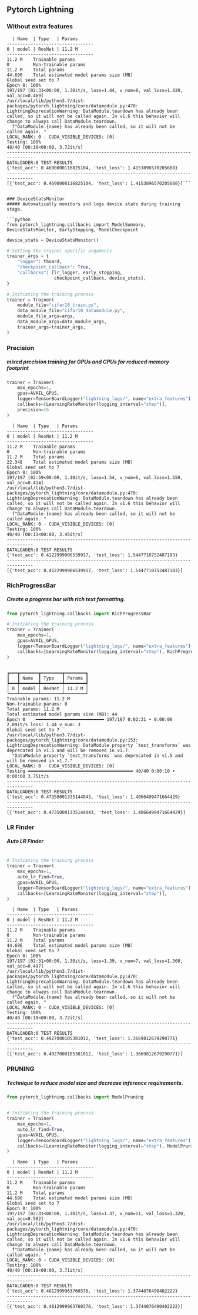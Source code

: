 
## Pytorch Lightning 
### Without extra features


```
  | Name  | Type   | Params
---------------------------------
0 | model | ResNet | 11.2 M
---------------------------------
11.2 M    Trainable params
0         Non-trainable params
11.2 M    Total params
44.696    Total estimated model params size (MB)
Global seed set to 7
Epoch 0: 100%
197/197 [02:31<00:00, 1.30it/s, loss=1.44, v_num=8, val_loss=1.420, val_acc=0.469]
/usr/local/lib/python3.7/dist-packages/pytorch_lightning/core/datamodule.py:470: LightningDeprecationWarning: DataModule.teardown has already been called, so it will not be called again. In v1.6 this behavior will change to always call DataModule.teardown.
  f"DataModule.{name} has already been called, so it will not be called again. "
LOCAL_RANK: 0 - CUDA_VISIBLE_DEVICES: [0]
Testing: 100%
40/40 [00:10<00:00, 3.72it/s]
--------------------------------------------------------------------------------
DATALOADER:0 TEST RESULTS
{'test_acc': 0.4690000116825104, 'test_loss': 1.4153896570205688}
--------------------------------------------------------------------------------
[{'test_acc': 0.4690000116825104, 'test_loss': 1.4153896570205688}]```


### DeviceStatsMonitor
##### Automatically monitors and logs device stats during training stage.

```python
from pytorch_lightning.callbacks import ModelSummary, DeviceStatsMonitor, EarlyStopping, ModelCheckpoint
```


```python
device_stats = DeviceStatsMonitor() 

# Setting the trainer specific arguments
trainer_args = {
    "logger": tboard,
    "checkpoint_callback": True,
    "callbacks": [lr_logger, early_stopping, 
                  checkpoint_callback, device_stats],
}

# Initiating the training process
trainer = Trainer(
    module_file="cifar10_train.py",
    data_module_file="cifar10_datamodule.py",
    module_file_args=args,
    data_module_args=data_module_args,
    trainer_args=trainer_args,
)
```



### Precision
##### mixed precision training for GPUs and CPUs for reduced memory footprint


```python
trainer = Trainer(
    max_epochs=1,
    gpus=AVAIL_GPUS,
    logger=TensorBoardLogger("lightning_logs/", name="extra_features"),
    callbacks=[LearningRateMonitor(logging_interval="step")],
    precision=16
)
```

```
  | Name  | Type   | Params
---------------------------------
0 | model | ResNet | 11.2 M
---------------------------------
11.2 M    Trainable params
0         Non-trainable params
11.2 M    Total params
22.348    Total estimated model params size (MB)
Global seed set to 7
Epoch 0: 100%
197/197 [02:59<00:00, 1.10it/s, loss=1.54, v_num=6, val_loss=1.550, val_acc=0.414]
/usr/local/lib/python3.7/dist-packages/pytorch_lightning/core/datamodule.py:470: LightningDeprecationWarning: DataModule.teardown has already been called, so it will not be called again. In v1.6 this behavior will change to always call DataModule.teardown.
  f"DataModule.{name} has already been called, so it will not be called again. "
LOCAL_RANK: 0 - CUDA_VISIBLE_DEVICES: [0]
Testing: 100%
40/40 [00:11<00:00, 3.45it/s]
--------------------------------------------------------------------------------
DATALOADER:0 TEST RESULTS
{'test_acc': 0.4122999906539917, 'test_loss': 1.5447710752487183}
--------------------------------------------------------------------------------
[{'test_acc': 0.4122999906539917, 'test_loss': 1.5447710752487183}]
```





### RichProgressBar
##### Create a progress bar with rich text formatting.


```python
from pytorch_lightning.callbacks import RichProgressBar

# Initiating the training process
trainer = Trainer(
    max_epochs=1,
    gpus=AVAIL_GPUS,
    logger=TensorBoardLogger("lightning_logs/", name="extra_features"),
    callbacks=[LearningRateMonitor(logging_interval="step"), RichProgressBar()],
)
```

```

┏━━━┳━━━━━━━┳━━━━━━━━┳━━━━━━━━┓
┃   ┃ Name  ┃ Type   ┃ Params ┃
┡━━━╇━━━━━━━╇━━━━━━━━╇━━━━━━━━┩
│ 0 │ model │ ResNet │ 11.2 M │
└───┴───────┴────────┴────────┘
Trainable params: 11.2 M                                                                     
Non-trainable params: 0                                                                      
Total params: 11.2 M                                                                         
Total estimated model params size (MB): 44                                                   
Epoch 0    ━━━━━━━━━━━━━━━━━━━━━━━━━━ 197/197 0:02:31 • 0:00:00 2.09it/s loss: 1.44 v_num: 3 
Global seed set to 7
/usr/local/lib/python3.7/dist-packages/pytorch_lightning/core/datamodule.py:153: LightningDeprecationWarning: DataModule property `test_transforms` was deprecated in v1.5 and will be removed in v1.7.
  "DataModule property `test_transforms` was deprecated in v1.5 and will be removed in v1.7."
LOCAL_RANK: 0 - CUDA_VISIBLE_DEVICES: [0]
Testing ━━━━━━━━━━━━━━━━━━━━━━━━━━━━━━━━━━━━━━━━ 40/40 0:00:10 • 0:00:00 3.75it/s  
--------------------------------------------------------------------------------
DATALOADER:0 TEST RESULTS
{'test_acc': 0.47350001335144043, 'test_loss': 1.4066499471664429}
--------------------------------------------------------------------------------
[{'test_acc': 0.47350001335144043, 'test_loss': 1.4066499471664429}]
```


### LR Finder
##### Auto LR Finder


```python

# Initiating the training process
trainer = Trainer(
    max_epochs=1,
    auto_lr_find=True,
    gpus=AVAIL_GPUS,
    logger=TensorBoardLogger("lightning_logs/", name="extra_features"),
    callbacks=[LearningRateMonitor(logging_interval="step")],
)
```



```
  | Name  | Type   | Params
---------------------------------
0 | model | ResNet | 11.2 M
---------------------------------
11.2 M    Trainable params
0         Non-trainable params
11.2 M    Total params
44.696    Total estimated model params size (MB)
Global seed set to 7
Epoch 0: 100%
197/197 [02:31<00:00, 1.30it/s, loss=1.39, v_num=7, val_loss=1.360, val_acc=0.497]
/usr/local/lib/python3.7/dist-packages/pytorch_lightning/core/datamodule.py:470: LightningDeprecationWarning: DataModule.teardown has already been called, so it will not be called again. In v1.6 this behavior will change to always call DataModule.teardown.
  f"DataModule.{name} has already been called, so it will not be called again. "
LOCAL_RANK: 0 - CUDA_VISIBLE_DEVICES: [0]
Testing: 100%
40/40 [00:10<00:00, 3.72it/s]
--------------------------------------------------------------------------------
DATALOADER:0 TEST RESULTS
{'test_acc': 0.4927000105381012, 'test_loss': 1.3669812679290771}
--------------------------------------------------------------------------------
[{'test_acc': 0.4927000105381012, 'test_loss': 1.3669812679290771}]
```




### PRUNING
##### Technique to reduce model size and decrease inference requirements.


```python
from pytorch_lightning.callbacks import ModelPruning


# Initiating the training process
trainer = Trainer(
    max_epochs=1,
    auto_lr_find=True,
    gpus=AVAIL_GPUS,
    logger=TensorBoardLogger("lightning_logs/", name="extra_features"),
    callbacks=[LearningRateMonitor(logging_interval="step"), ModelPruning("l1_unstructured", amount=0.5)],
)
```


```
  | Name  | Type   | Params
---------------------------------
0 | model | ResNet | 11.2 M
---------------------------------
11.2 M    Trainable params
0         Non-trainable params
11.2 M    Total params
44.696    Total estimated model params size (MB)
Global seed set to 7
Epoch 0: 100%
197/197 [02:31<00:00, 1.30it/s, loss=1.37, v_num=11, val_loss=1.320, val_acc=0.502]
/usr/local/lib/python3.7/dist-packages/pytorch_lightning/core/datamodule.py:470: LightningDeprecationWarning: DataModule.teardown has already been called, so it will not be called again. In v1.6 this behavior will change to always call DataModule.teardown.
  f"DataModule.{name} has already been called, so it will not be called again. "
LOCAL_RANK: 0 - CUDA_VISIBLE_DEVICES: [0]
Testing: 100%
40/40 [00:10<00:00, 3.71it/s]
--------------------------------------------------------------------------------
DATALOADER:0 TEST RESULTS
{'test_acc': 0.4812999963760376, 'test_loss': 1.3744076490402222}
--------------------------------------------------------------------------------
[{'test_acc': 0.4812999963760376, 'test_loss': 1.3744076490402222}]
```
